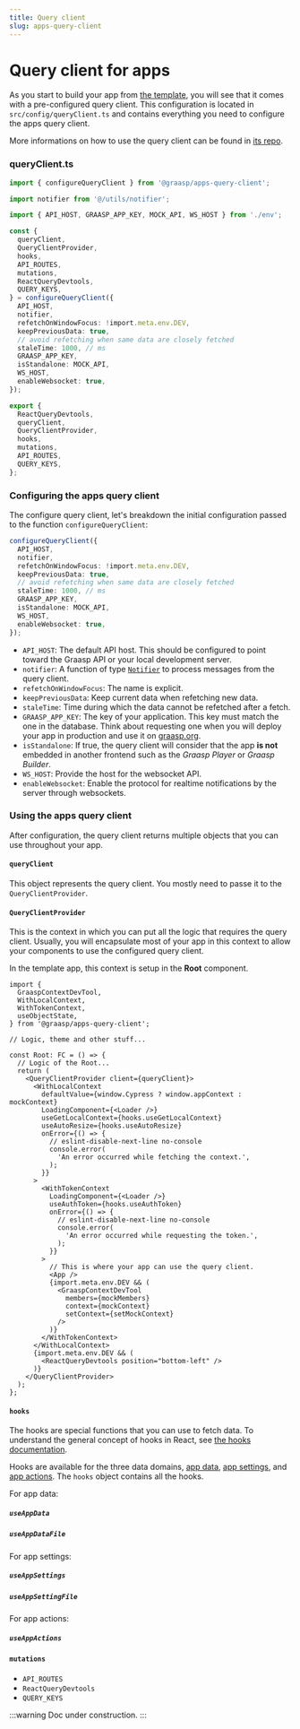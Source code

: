 ```yaml
---
title: Query client
slug: apps-query-client
---
```


# Query client for apps

As you start to build your app from [the template](./app-template), you will see that it comes with a pre-configured query client. This configuration is located in `src/config/queryClient.ts` and contains everything you need to configure the apps query client.

More informations on how to use the query client can be found in [its repo](https://github.com/graasp/graasp-apps-query-client).

### queryClient.ts

```ts
import { configureQueryClient } from '@graasp/apps-query-client';

import notifier from '@/utils/notifier';

import { API_HOST, GRAASP_APP_KEY, MOCK_API, WS_HOST } from './env';

const {
  queryClient,
  QueryClientProvider,
  hooks,
  API_ROUTES,
  mutations,
  ReactQueryDevtools,
  QUERY_KEYS,
} = configureQueryClient({
  API_HOST,
  notifier,
  refetchOnWindowFocus: !import.meta.env.DEV,
  keepPreviousData: true,
  // avoid refetching when same data are closely fetched
  staleTime: 1000, // ms
  GRAASP_APP_KEY,
  isStandalone: MOCK_API,
  WS_HOST,
  enableWebsocket: true,
});

export {
  ReactQueryDevtools,
  queryClient,
  QueryClientProvider,
  hooks,
  mutations,
  API_ROUTES,
  QUERY_KEYS,
};
```

### Configuring the apps query client

The configure query client, let's breakdown the initial configuration passed to the function `configureQueryClient`:

```ts
configureQueryClient({
  API_HOST,
  notifier,
  refetchOnWindowFocus: !import.meta.env.DEV,
  keepPreviousData: true,
  // avoid refetching when same data are closely fetched
  staleTime: 1000, // ms
  GRAASP_APP_KEY,
  isStandalone: MOCK_API,
  WS_HOST,
  enableWebsocket: true,
});
```

- `API_HOST`: The default API host. This should be configured to point toward the Graasp API or your local development server.
- `notifier`: A function of type [`Notifier`](https://github.com/graasp/graasp-apps-query-client/blob/main/src/types.ts#L16) to process messages from the query client.
- `refetchOnWindowFocus`: The name is explicit.
- `keepPreviousData`: Keep current data when refetching new data.
- `staleTime`: Time during which the data cannot be refetched after a fetch.
- `GRAASP_APP_KEY`: The key of your application. This key must match the one in the database. Think about requesting one when you will deploy your app in production and use it on [graasp.org](https://graasp.org).
- `isStandalone`: If true, the query client will consider that the app **is not** embedded in another frontend such as the *Graasp Player* or *Graasp Builder*.
- `WS_HOST`: Provide the host for the websocket API.
- `enableWebsocket`: Enable the protocol for realtime notifications by the server through websockets.

### Using the apps query client

After configuration, the query client returns multiple objects that you can use throughout your app.

#### `queryClient`

This object represents the query client. You mostly need to passe it to the `QueryClientProvider`.

#### `QueryClientProvider`

This is the context in which you can put all the logic that requires the query client. Usually, you will encapsulate most of your app in this context to allow your components to use the configured query client.

In the template app, this context is setup in the **Root** component.

```tsx
import {
  GraaspContextDevTool,
  WithLocalContext,
  WithTokenContext,
  useObjectState,
} from '@graasp/apps-query-client';

// Logic, theme and other stuff...

const Root: FC = () => {
  // Logic of the Root...
  return (
    <QueryClientProvider client={queryClient}>
      <WithLocalContext
        defaultValue={window.Cypress ? window.appContext : mockContext}
        LoadingComponent={<Loader />}
        useGetLocalContext={hooks.useGetLocalContext}
        useAutoResize={hooks.useAutoResize}
        onError={() => {
          // eslint-disable-next-line no-console
          console.error(
            'An error occurred while fetching the context.',
          );
        }}
      >
        <WithTokenContext
          LoadingComponent={<Loader />}
          useAuthToken={hooks.useAuthToken}
          onError={() => {
            // eslint-disable-next-line no-console
            console.error(
              'An error occurred while requesting the token.',
            );
          }}
        >
          // This is where your app can use the query client.
          <App />
          {import.meta.env.DEV && (
            <GraaspContextDevTool
              members={mockMembers}
              context={mockContext}
              setContext={setMockContext}
            />
          )}
        </WithTokenContext>
      </WithLocalContext>
      {import.meta.env.DEV && (
        <ReactQueryDevtools position="bottom-left" />
      )}
    </QueryClientProvider>
  );
};
```

#### `hooks`

The hooks are special functions that you can use to fetch data. To understand the general concept of hooks in React, see [the hooks documentation](https://react.dev/reference/react/hooks).

Hooks are available for the three data domains, [app data](./1-introduction.md#app-data), [app settings](./1-introduction.md#app-settings), and [app actions](./1-introduction.md#app-actions). The `hooks` object contains all the hooks.

For app data:

##### `useAppData`

##### `useAppDataFile`

For app settings:

##### `useAppSettings`

##### `useAppSettingFile`

For app actions:

##### `useAppActions`

#### `mutations`

- `API_ROUTES`
- `ReactQueryDevtools`
- `QUERY_KEYS`

:::warning
Doc under construction.
:::

